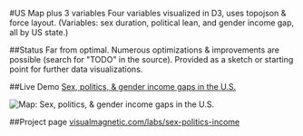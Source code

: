 #US Map plus 3 variables
Four variables visualized in D3, uses topojson &amp; force layout. (Variables: sex duration, political lean, and gender income gap, all by US state.)

##Status
Far from optimal. Numerous optimizations & improvements are possible (search for "TODO" in the source). Provided as a sketch or starting point for further data visualizations.

##Live Demo
[Sex, politics, & gender income gaps in the U.S.](http://www.visualmagnetic.com/html/sex-politics-income/)

![Map: Sex, politics, & gender income gaps in the U.S.](http://www.visualmagnetic.com/wp-content/uploads/2014/08/states-high-1024x694.jpg)

##Project page
[visualmagnetic.com/labs/sex-politics-income](http://www.visualmagnetic.com/portfolio/sex-politics-and-income-gaps/)
